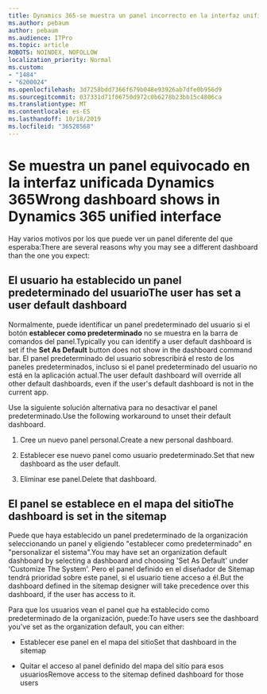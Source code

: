 ```yaml
---
title: Dynamics 365-se muestra un panel incorrecto en la interfaz unificada Dynamics 365
ms.author: pebaum
author: pebaum
ms.audience: ITPro
ms.topic: article
ROBOTS: NOINDEX, NOFOLLOW
localization_priority: Normal
ms.custom:
- "1484"
- "6200024"
ms.openlocfilehash: 3d7258bdd7366f679b048e93926ab7dfe0b956d9
ms.sourcegitcommit: 037331d71f06750d972c0b6278b23bb15c4806ca
ms.translationtype: MT
ms.contentlocale: es-ES
ms.lasthandoff: 10/18/2019
ms.locfileid: "36528568"
---
```

# <a name="wrong-dashboard-shows-in-dynamics-365-unified-interface"></a><span data-ttu-id="1b24b-102">Se muestra un panel equivocado en la interfaz unificada Dynamics 365</span><span class="sxs-lookup"><span data-stu-id="1b24b-102">Wrong dashboard shows in Dynamics 365 unified interface</span></span>

<span data-ttu-id="1b24b-103">Hay varios motivos por los que puede ver un panel diferente del que esperaba:</span><span class="sxs-lookup"><span data-stu-id="1b24b-103">There are several reasons why you may see a different dashboard than the one you expect:</span></span>

## <a name="the-user-has-set-a-user-default-dashboard"></a><span data-ttu-id="1b24b-104">El usuario ha establecido un panel predeterminado del usuario</span><span class="sxs-lookup"><span data-stu-id="1b24b-104">The user has set a user default dashboard</span></span> 

<span data-ttu-id="1b24b-105">Normalmente, puede identificar un panel predeterminado del usuario si el botón **establecer como predeterminado** no se muestra en la barra de comandos del panel.</span><span class="sxs-lookup"><span data-stu-id="1b24b-105">Typically you can identify a user default dashboard is set if the **Set As Default** button does not show in the dashboard command bar.</span></span> <span data-ttu-id="1b24b-106">El panel predeterminado del usuario sobrescribirá el resto de los paneles predeterminados, incluso si el panel predeterminado del usuario no está en la aplicación actual.</span><span class="sxs-lookup"><span data-stu-id="1b24b-106">The user default dashboard will override all other default dashboards, even if the user's default dashboard is not in the current app.</span></span>

<span data-ttu-id="1b24b-107">Use la siguiente solución alternativa para no desactivar el panel predeterminado.</span><span class="sxs-lookup"><span data-stu-id="1b24b-107">Use the following workaround to unset their default dashboard.</span></span>

1. <span data-ttu-id="1b24b-108">Cree un nuevo panel personal.</span><span class="sxs-lookup"><span data-stu-id="1b24b-108">Create a new personal dashboard.</span></span>

2. <span data-ttu-id="1b24b-109">Establecer ese nuevo panel como usuario predeterminado.</span><span class="sxs-lookup"><span data-stu-id="1b24b-109">Set that new dashboard as the user default.</span></span>

3. <span data-ttu-id="1b24b-110">Eliminar ese panel.</span><span class="sxs-lookup"><span data-stu-id="1b24b-110">Delete that dashboard.</span></span>

## <a name="the-dashboard-is-set-in-the-sitemap"></a><span data-ttu-id="1b24b-111">El panel se establece en el mapa del sitio</span><span class="sxs-lookup"><span data-stu-id="1b24b-111">The dashboard is set in the sitemap</span></span>

<span data-ttu-id="1b24b-112">Puede que haya establecido un panel predeterminado de la organización seleccionando un panel y eligiendo "establecer como predeterminado" en "personalizar el sistema".</span><span class="sxs-lookup"><span data-stu-id="1b24b-112">You may have set an organization default dashboard by selecting a dashboard and choosing 'Set As Default' under 'Customize The System'.</span></span> <span data-ttu-id="1b24b-113">Pero el panel definido en el diseñador de Sitemap tendrá prioridad sobre este panel, si el usuario tiene acceso a él.</span><span class="sxs-lookup"><span data-stu-id="1b24b-113">But the dashboard defined in the sitemap designer will take precedence over this dashboard, if the user has access to it.</span></span>

<span data-ttu-id="1b24b-114">Para que los usuarios vean el panel que ha establecido como predeterminado de la organización, puede:</span><span class="sxs-lookup"><span data-stu-id="1b24b-114">To have users see the dashboard you've set as the organization default, you can either:</span></span>

* <span data-ttu-id="1b24b-115">Establecer ese panel en el mapa del sitio</span><span class="sxs-lookup"><span data-stu-id="1b24b-115">Set that dashboard in the sitemap</span></span>

* <span data-ttu-id="1b24b-116">Quitar el acceso al panel definido del mapa del sitio para esos usuarios</span><span class="sxs-lookup"><span data-stu-id="1b24b-116">Remove access to the sitemap defined dashboard for those users</span></span>
